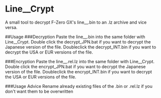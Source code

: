 # Line__Crypt
A small tool to decrypt F-Zero GX's line__.bin to an .lz archive and vice versa.

##Usage
###Decryption
Paste the line__.bin into the same folder with Line__Crypt. Double click the decrypt_JPN.bat if you want to decrypt the Japanese version of the file. Doubleclick the decrypt_INT.bin if you want to decrypt the USA or EUR versions of the file. 

###Encryption
Paste the line__.rel.lz into the same folder with Line__Crypt. Double click the encrypt_JPN.bat if you want to decrypt the Japanese version of the file. Doubleclick the encrypt_INT.bin if you want to decrypt the USA or EUR versions of the file. 

###Usage Advice
Rename already existing files of the .bin or .rel.lz if you don't want them to be overwritten